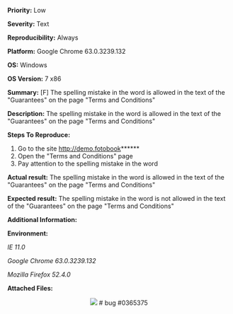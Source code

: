 **Priority:** Low

**Severity:** Text

**Reproducibility:** Always

**Platform:** Google Chrome 63.0.3239.132

**OS:** Windows

**OS Version:** 7 x86

**Summary:** [F] The spelling mistake in the word is allowed in the text of the "Guarantees" on the page "Terms and Conditions"

**Description:** 	The spelling mistake in the word is allowed in the text of the "Guarantees" on the page "Terms and Conditions"

**Steps To Reproduce:**

1. Go to the site http://demo.fotobook******
2. Open the "Terms and Conditions" page
3. Pay attention to the spelling mistake in the word

**Actual result:** The spelling mistake in the word is allowed in the text of the "Guarantees" on the page "Terms and Conditions"

**Expected result:** The spelling mistake in the word is not allowed in the text of the "Guarantees" on the page "Terms and Conditions"

**Additional Information:**

**Environment:**

*IE 11.0*

*Google Chrome 63.0.3239.132*

*Mozilla Firefox 52.4.0*

**Attached Files:**

<p align="center">
  <img src="https://image.ibb.co/fsumn7/2018_01_29_16_27_16bug2.jpg">
  # bug #0365375
  </p>
